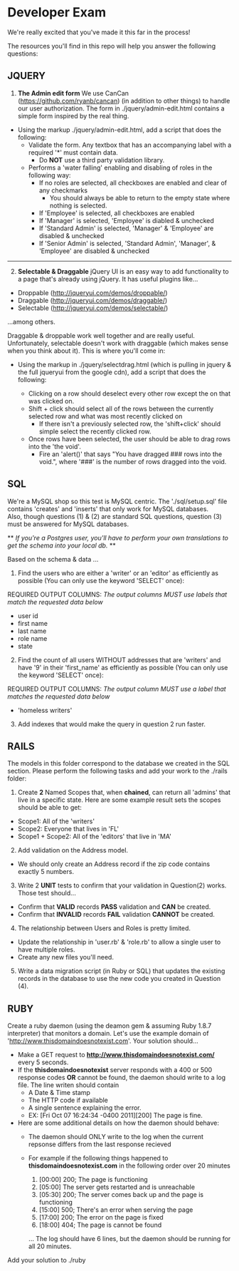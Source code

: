 # Developer Exam

We're really excited that you've made it this far in the process!

The resources you'll find in this repo will help you answer the following questions:

## JQUERY

1) **The Admin edit form**
We use CanCan (https://github.com/ryanb/cancan) (in addition to other things) to handle our user authorization.  The form in ./jquery/admin-edit.html contains a simple form inspired by the real thing.


*  Using the markup ./jquery/admin-edit.html, add a script that does the following:
    *  Validate the form.  Any textbox that has an accompanying label with a required '*' must contain data.
        *  Do **NOT** use a third party validation library.
    *  Performs a 'water falling' enabling and disabling of roles in the following way:
        *  If no roles are selected, all checkboxes are enabled and clear of any checkmarks
            *  You should always be able to return to the empty state where nothing is selected.
        *  If 'Employee' is selected, all checkboxes are enabled
        *  If 'Manager' is selected, 'Employee' is diabled & unchecked
        *  If 'Standard Admin' is selected, 'Manager' & 'Employee' are disabled & unchecked
        *  If 'Senior Admin' is selected, 'Standard Admin', 'Manager', & 'Employee' are disabled & unchecked

- - -

2) **Selectable & Draggable**
jQuery UI is an easy way to add functionality to a page that's already using jQuery.  It has useful plugins like... 

*  Droppable (http://jqueryui.com/demos/droppable/)
*  Draggable (http://jqueryui.com/demos/draggable/)
*  Selectable (http://jqueryui.com/demos/selectable/)

...among others.  

Draggable & droppable work well together and are really useful.  Unfortunately, selectable doesn't work with draggable (which makes sense when you think about it).
This is where you'll come in:

* Using the markup in ./jquery/selectdrag.html (which is pulling in jquery & the full jqueryui from the google cdn), add a script that does the following:

   *  Clicking on a row should deselect every other row except the on that was clicked on.
   *  Shift + click should select all of the rows between the currently selected row and what was most recently clicked on
        *  If there isn't a previously selected row, the 'shift+click' should simple select the recently clicked row.
   *  Once rows have been selected, the user should be able to drag rows into the 'the void'.
        *  Fire an 'alert()' that says "You have dragged ### rows into the void.", where '###' is the number of rows dragged into the void.

## SQL
We're a MySQL shop so this test is MySQL centric.  The './sql/setup.sql' file contains 'creates' and 'inserts' that only work for MySQL databases.  
Also, though questions (1) & (2) are standard SQL questions, question (3) must be answered for MySQL databases.

** _If you're a Postgres user, you'll have to perform your own translations to get the schema into your local db._ **

Based on the schema & data ...

1) Find the users who are either a 'writer' or an 'editor' as efficiently as possible (You can only use the keyword 'SELECT' once):

REQUIRED OUTPUT COLUMNS:
_The output columns MUST use labels that match the requested data below_

*  user id
*  first name
*  last name
*  role name
*  state

2) Find the count of all users WITHOUT addresses that are 'writers' and have '9' in their 'first_name' as efficiently as possible (You can only use the keyword 'SELECT' once):

REQUIRED OUTPUT COLUMNS:
_The output column MUST use a label that matches the requested data below_

*  'homeless writers'

3) Add indexes that would make the query in question 2 run faster.


## RAILS
The models in this folder correspond to the database we created in the SQL section.  Please perform the following tasks and add your work to the ./rails folder:

1) Create **2** Named Scopes that, when **chained**, can return all 'admins' that live in a specific state.
Here are some example result sets the scopes should be able to get:

*  Scope1: All of the 'writers'
*  Scope2: Everyone that lives in 'FL'
*  Scope1 + Scope2: All of the 'editors' that live in 'MA'

2) Add validation on the Address model.  

*  We should only create an Address record if the zip code contains exactly 5 numbers.

3) Write 2 **UNIT** tests to confirm that your validation in Question(2) works.  Those test should...

*  Confirm that **VALID** records **PASS** validation and **CAN** be created.
*  Confirm that **INVALID** records **FAIL** validation **CANNOT** be created.

4) The relationship between Users and Roles is pretty limited.  

*  Update the relationship in 'user.rb' & 'role.rb' to allow a single user to have multiple roles.  
*  Create any new files you'll need.

5) Write a data migration script (in Ruby or SQL) that updates the existing records in the database to use the new code you created in Question (4).


## RUBY 
Create a ruby daemon (using the deamon gem & assuming Ruby 1.8.7 interpreter) that monitors a domain.  Let's use the example domain of 'http://www.thisdomaindoesnotexist.com'.  Your solution should... 

*  Make a GET request to **http://www.thisdomaindoesnotexist.com/** every 5 seconds.  
*  If the **thisdomaindoesnotexist** server responds with a 400 or 500 response codes **OR** cannot be found, the daemon should write to a log file.  The line writen should contain 
    *  A Date & Time stamp
    *  The HTTP code if available
    *  A single sentence explaining the error. 
    *  EX: [Fri Oct 07 16:24:34 -0400 2011][200] The page is fine.
*  Here are some additional details on how the daemon should behave:
    *  The daemon should ONLY write to the log when the current repsonse differs from the last response recieved
    *  For example if the following things happened to **thisdomaindoesnotexist.com** in the following order over 20 minutes
        1.  [00:00] 200; The page is functioning
        2.  [05:00] The server gets restarted and is unreachable
        3.  [05:30] 200; The server comes back up and the page is functioning
        4.  [15:00] 500; There's an error when serving the page
        5.  [17:00] 200; The error on the page is fixed
        6.  [18:00] 404; The page is cannot be found

        ...  The log should have 6 lines, but the daemon should be running for all 20 minutes.

Add your solution to ./ruby